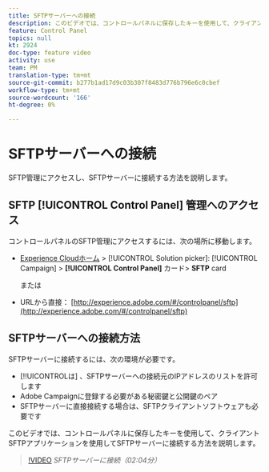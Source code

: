 ```yaml
---
title: SFTPサーバーへの接続
description: このビデオでは、コントロールパネルに保存したキーを使用して、クライアントSFTPアプリケーションを使用してSFTPサーバーに接続する方法を説明します。
feature: Control Panel
topics: null
kt: 2924
doc-type: feature video
activity: use
team: PM
translation-type: tm+mt
source-git-commit: b277b1ad17d9c03b307f8483d776b796e6c0cbef
workflow-type: tm+mt
source-wordcount: '166'
ht-degree: 0%

---
```



# SFTPサーバーへの接続

SFTP管理にアクセスし、SFTPサーバーに接続する方法を説明します。

## SFTP [!UICONTROL Control Panel] 管理へのアクセス

コントロールパネルのSFTP管理にアクセスするには、次の場所に移動します。

* [Experience Cloudホーム](https://experience.adobe.com/#/home) > [!UICONTROL Solution picker]: [!UICONTROL Campaign] > **[!UICONTROL Control Panel]** カード> **SFTP** card

   または
* URLから直接： [http://experience.adobe.com/#/controlpanel/sftp](http://experience.adobe.com/#/controlpanel/sftp)

## SFTPサーバーへの接続方法

SFTPサーバーに接続するには、次の環境が必要です。

* [!!UICONTROLは] 、SFTPサーバーへの接続元のIPアドレスのリストを許可します
* Adobe Campaignに登録する必要がある秘密鍵と公開鍵のペア
* SFTPサーバーに直接接続する場合は、SFTPクライアントソフトウェアも必要です

このビデオでは、コントロールパネルに保存したキーを使用して、クライアントSFTPアプリケーションを使用してSFTPサーバーに接続する方法を説明します。

>[!VIDEO](https://video.tv.adobe.com/v/27263?quality=12)
*SFTPサーバーに接続（02:04分）*
